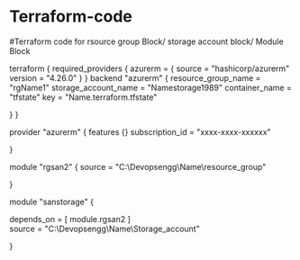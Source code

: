 # Terraform-code
#Terraform code for rsource group Block/ storage account block/ Module Block


terraform {
  required_providers {
    azurerm = {
      source = "hashicorp/azurerm"
      version = "4.26.0"
    }
  }
  backend "azurerm" {
    resource_group_name  = "rgName1"
    storage_account_name = "Namestorage1989"
    container_name       = "tfstate"
    key                 = "Name.terraform.tfstate"
    
  }
}

provider "azurerm" {
  features {}
  subscription_id = "xxxx-xxxx-xxxxxx"
  
}

module "rgsan2" {
    source = "C:\\Devopsengg\\Name\\resource_group"

  
}

module "sanstorage" {

  depends_on = [ module.rgsan2 ]  
    source = "C:\\Devopsengg\\Name\\Storage_account"
  
}


